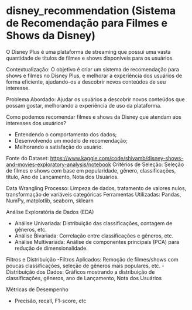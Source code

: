 # disney_recommendation (Sistema de Recomendação para Filmes e Shows da Disney)

O Disney Plus é uma plataforma de streaming que possui uma vasta quantidade de títulos de filmes e shows disponíveis para os usuários.

Contextualização: O objetivo é criar um sistema de recomendação para shows e filmes no Disney Plus, e melhorar a experiência dos usuários de forma eficiente, ajudando-os a descobrir novos conteúdos de seu interesse.

Problema Abordado: Ajudar os usuários a descobrir novos conteúdos que possam gostar, melhorando a experiência de uso da plataforma.

Como podemos recomendar filmes e shows da Disney que atendam aos interesses dos usuários?
- Entendendo o comportamento dos dados;
- Desenvolvendo um modelo de recomendação;
- Melhorando a satisfação do usuário.

Fonte do Dataset: https://www.kaggle.com/code/shivamb/disney-shows-and-movies-exploratory-analysis/notebook
Critérios de Seleção: Seleção de filmes e shows com base em popularidade, gênero, classificações, título, Ano de Lançamento, Nota dos Usuários.

Data Wrangling Processo: Limpeza de dados, tratamento de valores nulos, transformação de variáveis categóricas
Ferramentas Utilizadas: Pandas, NumPy, matplotlib, seaborn, sklearn

Análise Exploratória de Dados (EDA)
- Análise Univariada: Distribuição das classificações, contagem de gêneros, etc.
- Análise Bivariada: Correlação entre classificações e gêneros, etc.
- Análise Multivariada: Análise de componentes principais (PCA) para redução de dimensionalidade.

Filtros e Distribuição
-Filtros Aplicados: Remoção de filmes/shows com poucas classificações, seleção de gêneros mais populares, etc.
-Distribuição dos Dados: Gráficos mostrando a distribuição de classificações, gêneros, ano de Lançamento, Nota dos Usuários

Métricas de Desempenho
- Precisão, recall, F1-score, etc
